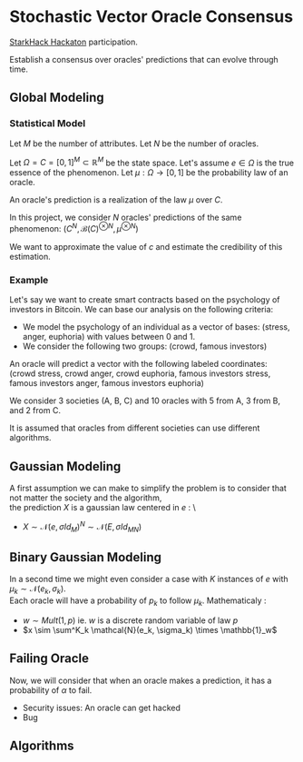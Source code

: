 # Stochastic Vector Oracle Consensus

[StarkHack Hackaton](https://ethglobal.com/events/starkhack) participation.

Establish a consensus over oracles' predictions that can evolve through time.

## Global Modeling

### Statistical Model

Let $M$ be the number of attributes.
Let $N$ be the number of oracles.

Let $\Omega = C = [0, 1]^M \subset \mathbb{R}^M$ be the state space.
Let's assume $e \in \Omega$ is the true essence of the phenomenon.
Let $\mu : \Omega \to [0, 1]$ be the probability law of an oracle.

An oracle's prediction is a realization of the law $\mu$ over $C$.

In this project, we consider $N$ oracles' predictions of the same phenomenon: $(C^N, \mathcal{B}(C)^{\otimes N}, \mu^{\otimes N})$

We want to approximate the value of $c$ and estimate the credibility of this estimation.

### Example

Let's say we want to create smart contracts based on the psychology of investors in Bitcoin.
We can base our analysis on the following criteria:
- We model the psychology of an individual as a vector of bases:
(stress, anger, euphoria) with values between $0$ and $1$.
- We consider the following two groups: (crowd, famous investors)

An oracle will predict a vector with the following labeled coordinates:
(crowd stress, crowd anger, crowd euphoria, famous investors stress, famous investors anger, famous investors euphoria)

We consider 3 societies (A, B, C) and 10 oracles with 5 from A, 3 from B, and 2 from C.

It is assumed that oracles from different societies can use different algorithms.

## Gaussian Modeling

A first assumption we can make to simplify the problem is to consider that not matter the society and the algorithm, \
the prediction $X$ is a gaussian law centered in $e$ : \
- $X \sim \mathcal N(e, \sigma Id_M)^N \sim \mathcal N(E, \sigma Id_{MN})$

## Binary Gaussian Modeling

In a second time we might even consider a case with $K$ instances of $e$ with $\mu_k \sim \mathcal{N}(e_k, \sigma_k)$. \
Each oracle will have a probability of $p_k$ to follow $\mu_k$. Mathematicaly :
- $w \sim Mult(1, p)$ ie. $w$ is a discrete random variable of law $p$
- $x \sim \sum^K_k \mathcal{N}(e_k, \sigma_k) \times \mathbb{1}_w$

## Failing Oracle

Now, we will consider that when an oracle makes a prediction, it has a probability of $\alpha$ to fail.

- Security issues: An oracle can get hacked
- Bug

## Algorithms

